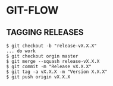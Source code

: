 # GIT-FLOW

## TAGGING RELEASES

```
$ git checkout -b "release-vX.X.X"
... do work
$ git checkout orgin master
$ git merge --squash release-vX.X.X
$ git commit -m "Release vX.X.X"
$ git tag -a vX.X.X -m "Version X.X.X"
$ git push origin vX.X.X
```
